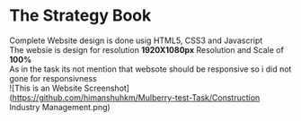 # The Strategy Book
Complete Website design is done usig HTML5, CSS3 and Javascript <br />
The websie is design for resolution **1920X1080px** Resolution and Scale of **100%** <br/>
As in the task its not mention that websote should be responsive so i did not gone for responsivness <br />
![This is an Website Screenshot](https://github.com/himanshuhkm/Mulberry-test-Task/Construction Industry Management.png)
